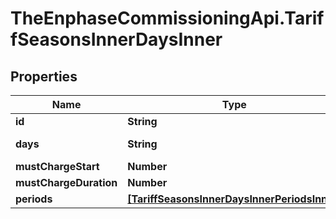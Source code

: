 # TheEnphaseCommissioningApi.TariffSeasonsInnerDaysInner

## Properties

Name | Type | Description | Notes
------------ | ------------- | ------------- | -------------
**id** | **String** | ToU days ID. e.g&#x3D;&#39;all_days&#39;. | [optional] 
**days** | **String** | Comma separated days. e.g&#x3D;&#39;Sun,Mon,Tue,Wed,Thu,Fri,Sat&#39;. | [optional] 
**mustChargeStart** | **Number** | Must charge start field. e.g&#x3D;0. | [optional] 
**mustChargeDuration** | **Number** | Must charge duration field. e.g&#x3D;0. | [optional] 
**periods** | [**[TariffSeasonsInnerDaysInnerPeriodsInner]**](TariffSeasonsInnerDaysInnerPeriodsInner.md) | Periods. | [optional] 


